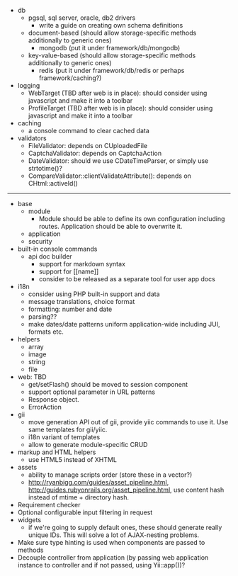 - db
	* pgsql, sql server, oracle, db2 drivers
	  * write a guide on creating own schema definitions
	* document-based (should allow storage-specific methods additionally to generic ones)
	  * mongodb (put it under framework/db/mongodb)
	* key-value-based (should allow storage-specific methods additionally to generic ones)
	  * redis (put it under framework/db/redis or perhaps framework/caching?)
- logging
	* WebTarget (TBD after web is in place): should consider using javascript and make it into a toolbar
	* ProfileTarget (TBD after web is in place): should consider using javascript and make it into a toolbar
- caching
	* a console command to clear cached data
- validators
	* FileValidator: depends on CUploadedFile
	* CaptchaValidator: depends on CaptchaAction
	* DateValidator: should we use CDateTimeParser, or simply use strtotime()?
	* CompareValidator::clientValidateAttribute(): depends on CHtml::activeId()

---

- base
	* module
	  - Module should be able to define its own configuration including routes. Application should be able to overwrite it.
	* application
	* security
- built-in console commands
	+ api doc builder
		* support for markdown syntax
		* support for [[name]]
		* consider to be released as a separate tool for user app docs
- i18n
	* consider using PHP built-in support and data
	* message translations, choice format
	* formatting: number and date
	* parsing??
	* make dates/date patterns uniform application-wide including JUI, formats etc.
- helpers
	* array
	* image
	* string
	* file
- web: TBD
	* get/setFlash() should be moved to session component
	* support optional parameter in URL patterns
	* Response object.
	* ErrorAction
- gii
    * move generation API out of gii, provide yiic commands to use it. Use same templates for gii/yiic.
	* i18n variant of templates
	* allow to generate module-specific CRUD
- markup and HTML helpers
    * use HTML5 instead of XHTML
- assets
    * ability to manage scripts order (store these in a vector?)
	* http://ryanbigg.com/guides/asset_pipeline.html, http://guides.rubyonrails.org/asset_pipeline.html, use content hash instead of mtime + directory hash.
- Requirement checker
- Optional configurable input filtering in request
- widgets
    * if we're going to supply default ones, these should generate really unique IDs. This will solve a lot of AJAX-nesting problems.
- Make sure type hinting is used when components are passed to methods
- Decouple controller from application (by passing web application instance to controller and if not passed, using Yii::app())?

